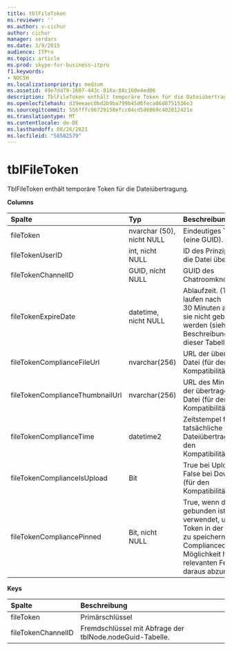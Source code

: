 ```yaml
---
title: tblFileToken
ms.reviewer: ''
ms.author: v-cichur
author: cichur
manager: serdars
ms.date: 3/9/2015
audience: ITPro
ms.topic: article
ms.prod: skype-for-business-itpro
f1.keywords:
- NOCSH
ms.localizationpriority: medium
ms.assetid: 49e7dd79-1607-443c-818a-88c160e4ed06
description: TblFileToken enthält temporäre Token für die Dateiübertragung.
ms.openlocfilehash: d39eeaec0bd2b9ba799b45d6feca06d8751536e3
ms.sourcegitcommit: 556fffc96729150efcc04cd5d6069c402012421e
ms.translationtype: MT
ms.contentlocale: de-DE
ms.lasthandoff: 08/26/2021
ms.locfileid: "58582579"
---
```

# <a name="tblfiletoken"></a>tblFileToken
 
TblFileToken enthält temporäre Token für die Dateiübertragung.
  
**Columns**

|**Spalte**|**Typ**|**Beschreibung**|
|:-----|:-----|:-----|
|fileToken  <br/> |nvarchar (50), nicht NULL  <br/> |Eindeutiges Token (eine GUID).  <br/> |
|fileTokenUserID  <br/> |int, nicht NULL  <br/> |ID des Prinzipals, der die Datei überträgt.  <br/> |
|fileTokenChannelID  <br/> |GUID, nicht NULL  <br/> |GUID des Chatroomknotens.  <br/> |
|fileTokenExpireDate  <br/> |datetime, nicht NULL  <br/> |Ablaufzeit. (Token laufen nach 30 Minuten ab, wenn sie nicht gebunden werden (siehe Beschreibungen in dieser Tabelle.)  <br/> |
|fileTokenComplianceFileUrl  <br/> |nvarchar(256)  <br/> |URL der übertragenen Datei (für den Kompatibilitätsdienst).  <br/> |
|fileTokenComplianceThumbnailUrl  <br/> |nvarchar(256)  <br/> |URL des Miniaturbilds der übertragenen Datei (für den Kompatibilitätsdienst).  <br/> |
|fileTokenComplianceTime  <br/> |datetime2  <br/> |Zeitstempel für die tatsächliche Dateiübertragung (für den Kompatibilitätsdienst).  <br/> |
|fileTokenComplianceIsUpload  <br/> |Bit  <br/> |True bei Upload; False bei Download (für den Kompatibilitätsdienst).  <br/> |
|fileTokenCompliancePinned  <br/> |Bit, nicht NULL  <br/> |True, wenn das Token gebunden ist. Es wird verwendet, um das Token in der Tabelle zu speichern, bis der Compliancedienst die Möglichkeit hat, die relevanten Felder daraus abzurufen.  <br/> |
   
**Keys**

|**Spalte**|**Beschreibung**|
|:-----|:-----|
|fileToken  <br/> |Primärschlüssel  <br/> |
|fileTokenChannelID  <br/> |Fremdschlüssel mit Abfrage der tblNode.nodeGuid-Tabelle.  <br/> |
   

